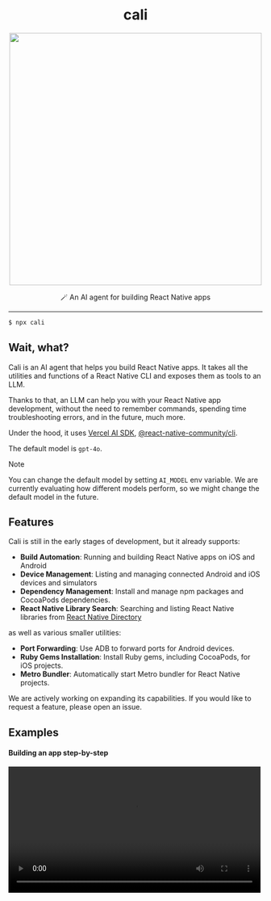 <div align="center">
  <h1>cali</h1>
</div>

<p align="center">
  <img src="https://github.com/user-attachments/assets/3554c7d3-0ea8-40a2-bd9c-176cfec231af" width="500" />
</p>

<p align="center">
  🪄 An AI agent for building React Native apps 
</p>

---

```bash
$ npx cali
```

## Wait, what?

Cali is an AI agent that helps you build React Native apps. It takes all the utilities and functions of a React Native CLI and exposes them as tools to an LLM.

Thanks to that, an LLM can help you with your React Native app development, without the need to remember commands, spending time troubleshooting errors, and in the future, much more.

Under the hood, it uses [Vercel AI SDK](https://github.com/ai-sdk/ai), [@react-native-community/cli](https://github.com/react-native-community/cli).

The default model is `gpt-4o`.

> [!NOTE]
> You can change the default model by setting `AI_MODEL` env variable. We are currently
evaluating how different models perform, so we might change the default model in the future.

## Features

Cali is still in the early stages of development, but it already supports:

- **Build Automation**: Running and building React Native apps on iOS and Android
- **Device Management**: Listing and managing connected Android and iOS devices and simulators
- **Dependency Management**: Install and manage npm packages and CocoaPods dependencies.
- **React Native Library Search**: Searching and listing React Native libraries from [React Native Directory](https://reactnative.directory)

as well as various smaller utilities:

- **Port Forwarding**: Use ADB to forward ports for Android devices.
- **Ruby Gems Installation**: Install Ruby gems, including CocoaPods, for iOS projects.
- **Metro Bundler**: Automatically start Metro bundler for React Native projects.

We are actively working on expanding its capabilities. If you would like to request a feature, please open an issue.

## Examples

#### Building an app step-by-step

<video src="https://github.com/user-attachments/assets/1d9c3f5b-d5cd-4901-8cad-bd10f1a45b07" width="500" />

#### Building an app with a highly-specific task

[TBD]

#### Searching and installing a new React Native library

[TBD]

#### Troubleshooting an error

[TBD]

## Prerequisites

In order to use Cali, you need to have an OpenAI API key. You can get one [here](https://platform.openai.com/api-keys). Once you have your key, you can set it as `OPENAI_API_KEY` env variable (either create a dotenv file or set it inline).

> [!NOTE]
> In the future, you will be able to change the provider from OpenAI to other, including local and self-hosted models. If you are interested in this feature, please open an issue so we can prioritize it and make sure it brings the best DX.

## Usage

Under the hood, Cali uses Vercel AI SDK. That means you can import all its tools into your existing project and use them for different purposes, without our interactive chat interface.

```ts
// import all tools
import { reactNativeTools, androidTools, iosTools } from "cali";

// use them in your project
import { generateText } from "ai";
await generateText({
  // other options
  tools: {
    ...reactNativeTools,
    ...androidTools,
    ...iosTools,
  },
});
```

## Future requests

I like the idea of an AI agent for building React Native apps. I would like to play around with this idea in public, and see where it goes.

Feel free to open an issue or a discussion to suggest ideas or report bugs. Happy to hear from you! 👋

## Special thanks

Special thanks to [@jedirandy](https://github.com/jedirandy) for donating the name `cali` on `npm`!

## Made with ❤️ at Callstack

Cali is an open source project and will always remain free to use. If you think it's cool, please star it 🌟. [Callstack](https://callstack.com) is a group of React and React Native geeks, contact us at [hello@callstack.com](mailto:hello@callstack.com) if you need any help with these or just want to say hi!

Like the project? ⚛️ [Join the team](https://callstack.com/careers/?utm_campaign=Senior_RN&utm_source=github&utm_medium=readme) who does amazing stuff for clients and drives React Native Open Source! 🔥 
